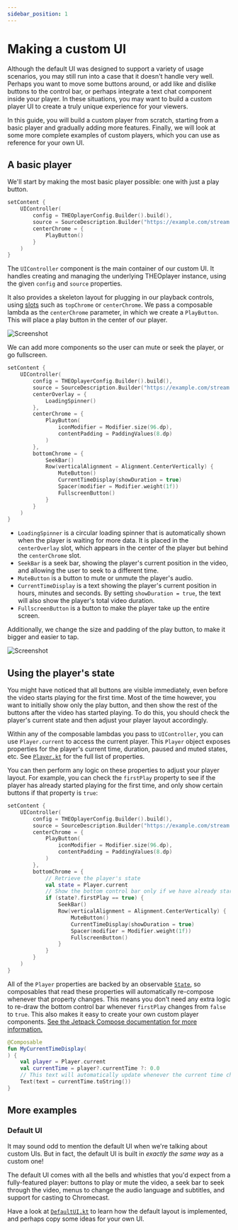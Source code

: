 ```yaml
---
sidebar_position: 1
---
```


# Making a custom UI

Although the default UI was designed to support a variety of usage scenarios, you may still run into a case that it doesn't handle very well. Perhaps you want to move some buttons around, or add like and dislike buttons to the control bar, or perhaps integrate a text chat component inside your player. In these situations, you may want to build a custom player UI to create a truly unique experience for your viewers.

In this guide, you will build a custom player from scratch, starting from a basic player and gradually adding more features. Finally, we will look at some more complete examples of custom players, which you can use as reference for your own UI.

## A basic player

We'll start by making the most basic player possible: one with just a play button.

```kotlin
setContent {
    UIController(
        config = THEOplayerConfig.Builder().build(),
        source = SourceDescription.Builder("https://example.com/stream.m3u8").build(),
        centerChrome = {
            PlayButton()
        }
    )
}
```

The `UIController` component is the main container of our custom UI. It handles creating and managing the underlying THEOplayer instance, using the given `config` and `source` properties.

It also provides a skeleton layout for plugging in our playback controls, using [slots](https://developer.android.com/jetpack/compose/layouts/basics#slot-based-layouts) such as `topChrome` or `centerChrome`. We pass a composable lambda as the `centerChrome` parameter, in which we create a `PlayButton`. This will place a play button in the center of our player.

![Screenshot](../assets/custom-ui-basic.png)

We can add more components so the user can mute or seek the player, or go fullscreen.

```kotlin
setContent {
    UIController(
        config = THEOplayerConfig.Builder().build(),
        source = SourceDescription.Builder("https://example.com/stream.m3u8").build(),
        centerOverlay = {
            LoadingSpinner()
        },
        centerChrome = {
            PlayButton(
                iconModifier = Modifier.size(96.dp),
                contentPadding = PaddingValues(8.dp)
            )
        },
        bottomChrome = {
            SeekBar()
            Row(verticalAlignment = Alignment.CenterVertically) {
                MuteButton()
                CurrentTimeDisplay(showDuration = true)
                Spacer(modifier = Modifier.weight(1f))
                FullscreenButton()
            }
        }
    )
}
```

- `LoadingSpinner` is a circular loading spinner that is automatically shown when the player is waiting for more data. It is placed in the `centerOverlay` slot, which appears in the center of the player but behind the `centerChrome` slot.
- `SeekBar` is a seek bar, showing the player's current position in the video, and allowing the user to seek to a different time.
- `MuteButton` is a button to mute or unmute the player's audio.
- `CurrentTimeDisplay` is a text showing the player's current position in hours, minutes and seconds. By setting `showDuration = true`, the text will also show the player's total video duration.
- `FullscreenButton` is a button to make the player take up the entire screen.

Additionally, we change the size and padding of the play button, to make it bigger and easier to tap.

![Screenshot](../assets/custom-ui-seekbar.png)

## Using the player's state

You might have noticed that all buttons are visible immediately, even before the video starts playing for the first time. Most of the time however, you want to initially show only the play button, and then show the rest of the buttons after the video has started playing. To do this, you should check the player's current state and then adjust your player layout accordingly.

Within any of the composable lambdas you pass to `UIController`, you can use `Player.current` to access the current player. This `Player` object exposes properties for the player's current time, duration, paused and muted states, etc. See [`Player.kt`](https://github.com/THEOplayer/android-ui/blob/main/ui/src/main/java/com/theoplayer/android/ui/Player.kt) for the full list of properties.

You can then perform any logic on these properties to adjust your player layout. For example, you can check the `firstPlay` property to see if the player has already started playing for the first time, and only show certain buttons if that property is `true`:

```kotlin
setContent {
    UIController(
        config = THEOplayerConfig.Builder().build(),
        source = SourceDescription.Builder("https://example.com/stream.m3u8").build(),
        centerChrome = {
            PlayButton(
                iconModifier = Modifier.size(96.dp),
                contentPadding = PaddingValues(8.dp)
            )
        },
        bottomChrome = {
            // Retrieve the player's state
            val state = Player.current
            // Show the bottom control bar only if we have already started playing before
            if (state?.firstPlay == true) {
                SeekBar()
                Row(verticalAlignment = Alignment.CenterVertically) {
                    MuteButton()
                    CurrentTimeDisplay(showDuration = true)
                    Spacer(modifier = Modifier.weight(1f))
                    FullscreenButton()
                }
            }
        }
    )
}
```

All of the `Player` properties are backed by an observable [`State`](https://developer.android.com/reference/kotlin/androidx/compose/runtime/State), so composables that read these properties will automatically re-compose whenever that property changes. This means you don't need any extra logic to re-draw the bottom control bar whenever `firstPlay` changes from `false` to `true`. This also makes it easy to create your own custom player components. [See the Jetpack Compose documentation for more information.](https://developer.android.com/jetpack/compose/state)

```kotlin
@Composable
fun MyCurrentTimeDisplay(
) {
    val player = Player.current
    val currentTime = player?.currentTime ?: 0.0
    // This text will automatically update whenever the current time changes
    Text(text = currentTime.toString())
}
```

## More examples

### Default UI

It may sound odd to mention the default UI when we're talking about custom UIs. But in fact, the default UI is built in _exactly the same way_ as a custom one!

The default UI comes with all the bells and whistles that you'd expect from a fully-featured player: buttons to play or mute the video, a seek bar to seek through the video, menus to change the audio language and subtitles, and support for casting to Chromecast.

Have a look at [`DefaultUI.kt`](https://github.com/THEOplayer/android-ui/blob/main/ui/src/main/java/com/theoplayer/android/ui/DefaultUI.kt) to learn how the default layout is implemented, and perhaps copy some ideas for your own UI.
